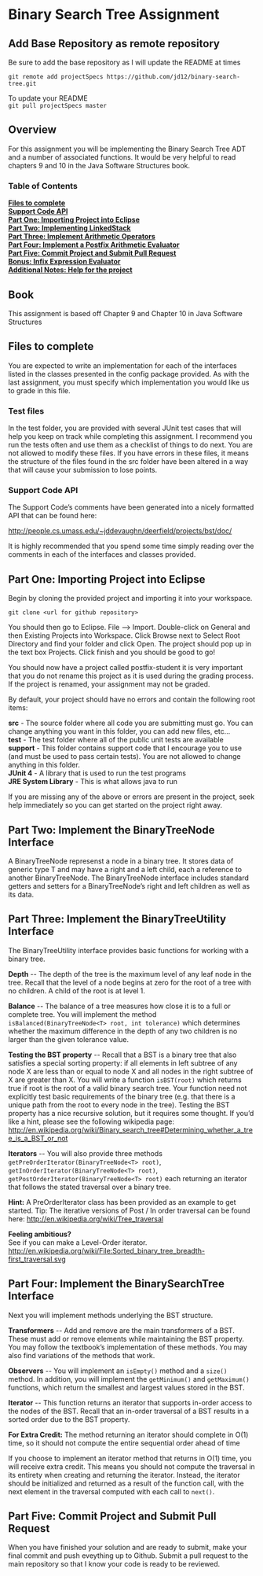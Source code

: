 # Binary Search Tree Assignment

## Add Base Repository as remote repository

Be sure to add the base repository as I will update the README at times

`git remote add projectSpecs https://github.com/jd12/binary-search-tree.git`

To update your README <br>
`git pull projectSpecs master`


## Overview
For this assignment you will be implementing the Binary Search Tree ADT and a number of associated functions. It would be very helpful to read chapters 9 and 10 in the Java Software Structures book.

### Table of Contents
**[Files to complete](#files-to-complete)**<br>
**[Support Code API](#support-code-api)**<br>
**[Part One: Importing Project into Eclipse](#part-one-importing-project-into-eclipse)**<br>
**[Part Two: Implementing LinkedStack](#part-two-implementing-linkedstack)**<br>
**[Part Three: Implement Arithmetic Operators](#part-three-implement-arithmetic-operators)**<br>
**[Part Four: Implement a Postfix Arithmetic Evaluator](#part-four-implement-a-postfix-arithmetic-evaluator)**<br>
**[Part Five: Commit Project and Submit Pull Request](#part-five-commit-project-and-submit-pull-request)**<br>
**[Bonus: Infix Expression Evaluator](#bonus-infix-expression-evaluator)**<br>
**[Additional Notes: Help for the project](#additional-notes)**<br>

## Book
This assignment is based off Chapter 9 and Chapter 10 in Java Software Structures

## Files to complete
You are expected to write an implementation for each of the interfaces listed in the classes presented in the config package provided. As with the last assignment, you must specify which implementation you would like us to grade in this file.

### Test files
In the test folder, you are provided with several JUnit test cases that will help you keep on track while completing this assignment. I recommend you run the tests often and use them as a checklist of things to do next. You are not allowed to modify these files. If you have errors in these files, it means the structure of the files found in the src folder have been altered in a way that will cause your submission to lose points.

### Support Code API
The Support Code’s comments have been generated into a nicely formatted API that can be found here:

http://people.cs.umass.edu/~jddevaughn/deerfield/projects/bst/doc/

It is highly recommended that you spend some time simply reading over the comments in each of the interfaces and classes provided.



## Part One: Importing Project into Eclipse
Begin by cloning the provided project and importing it into your workspace.

`git clone <url for github repository>`

You should then go to Eclipse. File --> Import. Double-click on General and then Existing Projects into Workspace. Click Browse next to Select Root Directory and find your folder and click Open. The project should pop up in the text box Projects. Click finish and you should be good to go!

You should now have a project called postfix-student it is very important that you do not rename this project as it is used during the grading process. If the project is renamed, your assignment may not be graded.

By default, your project should have no errors and contain the following root items:

**src** - The source folder where all code you are submitting must go. You can change anything you want in this folder, you can add new files, etc...<br>
**test** - The test folder where all of the public unit tests are available<br>
**support** - This folder contains support code that I encourage you to use (and must be used to pass certain tests). You are not allowed to change anything in this folder.<br>
**JUnit 4** - A library that is used to run the test programs<br>
**JRE System Library** - This is what allows java to run<br>

If you are missing any of the above or errors are present in the project, seek help immediately so you can get started on the project right away.

## Part Two: Implement the BinaryTreeNode Interface
A BinaryTreeNode represenst a node in a binary tree. It stores data of generic type T and may have a right and a left child, each a reference to another BinaryTreeNode.  The BinaryTreeNode interface includes standard getters and setters for a BinaryTreeNode’s right and left children as well as its data.

## Part Three: Implement the BinaryTreeUtility Interface
The BinaryTreeUtility interface provides basic functions for working with a binary tree.

**Depth** -- The depth of the tree is the maximum level of any leaf node in the tree.  Recall that the level of a node begins at zero for the root of a tree with no children.  A child of the root is at level 1.

**Balance** -- The balance of a tree measures how close it is to a full or complete tree.  You will implement the method `isBalanced(BinaryTreeNode<T> root, int tolerance)` which determines whether the maximum difference in the depth of any two children is no larger than the given tolerance value.

**Testing the BST property** -- Recall that a BST is a binary tree that also satisfies a special sorting property: if all elements in left subtree of any node X are less than or equal to node X and all nodes in the right subtree of X are greater than X.  You will write a function `isBST(root)` which returns true if root is the root of a valid binary search tree.  Your function need not explicitly test basic requirements of the binary tree (e.g. that there is a unique path from the root to every node in the tree).  Testing the BST property has a nice recursive solution, but it requires some thought.  If you’d like a hint, please see the following wikipedia page:
http://en.wikipedia.org/wiki/Binary_search_tree#Determining_whether_a_tree_is_a_BST_or_not

**Iterators** -- You will also provide three methods `getPreOrderIterator(BinaryTreeNode<T> root)`, `getInOrderIterator(BinaryTreeNode<T> root)`, `getPostOrderIterator(BinaryTreeNode<T> root)` each returning an iterator that follows the stated traversal over a binary tree.  

**Hint:** A PreOrderIterator class has been provided as an example to get started.
Tip: The iterative versions of Post / In order traversal can be found here: http://en.wikipedia.org/wiki/Tree_traversal

**Feeling ambitious?**<br>
See if you can make a Level-Order iterator. http://en.wikipedia.org/wiki/File:Sorted_binary_tree_breadth-first_traversal.svg

## Part Four: Implement the BinarySearchTree Interface
Next you will implement methods underlying the BST structure.  

**Transformers** -- Add and remove are the main transformers of a BST.  These must add or remove elements while maintaining the BST property. You may follow the textbook’s implementation of these methods.  You may also find variations of the methods that work.  

**Observers** -- You will implement an `isEmpty()` method and a `size()` method.  In addition, you will implement  the `getMinimum()` and `getMaximum()` functions, which return the smallest and largest values stored in the BST.  

**Iterator** -- This function returns an iterator that supports in-order access to the nodes of the BST.  Recall that an in-order traversal of a BST results in a sorted order due to the BST property.  

**For Extra Credit:** The method returning an iterator should complete in O(1) time, so it should not compute the entire sequential order ahead of time

If you choose to implement an iterator method that returns in O(1) time, you will receive extra credit. This means you should not compute the traversal in its entirety when creating and returning the iterator.  Instead, the iterator should be initialized and returned as a result of the function call, with the next element in the traversal computed with each call to `next()`.


## Part Five: Commit Project and Submit Pull Request
When you have finished your solution and are ready to submit, make your final commit and push eveything up to Github. Submit a pull request to the main repository so that I know your code is ready to be reviewed.  

